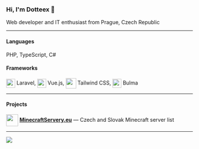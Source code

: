 ### Hi, I'm Dotteex 👋

Web developer and IT enthusiast from Prague, Czech Republic

---

#### Languages
PHP, TypeScript, C#

#### Frameworks
<img src="https://upload.wikimedia.org/wikipedia/commons/9/9a/Laravel.svg" width="24" height="24" align="center"> Laravel,
<img src="https://upload.wikimedia.org/wikipedia/commons/9/95/Vue.js_Logo_2.svg" width="24" height="24" align="center"> Vue.js,
<img src="https://upload.wikimedia.org/wikipedia/commons/d/d5/Tailwind_CSS_Logo.svg" width="28" height="28" align="center"> Tailwind CSS,
<img src="https://bulma.io/assets/Bulma%20Icon.svg" width="24" height="24" align="center"> Bulma

---

#### Projects
[<img src="https://minecraftservery.eu/favicon.png" width="32" height="32" align="center">](https://minecraftservery.eu) [**MinecraftServery.eu**](https://minecraftservery.eu) — Czech and Slovak Minecraft server list

---

![](https://komarev.com/ghpvc/?username=Dotteex&color=brightgreen)
